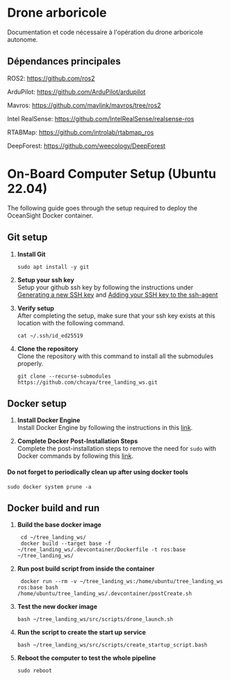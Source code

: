 # Drone arboricole

Documentation et code nécessaire à l'opération du drone arboricole autonome.



## Dépendances principales

ROS2: https://github.com/ros2

ArduPilot: https://github.com/ArduPilot/ardupilot

Mavros: https://github.com/mavlink/mavros/tree/ros2

Intel RealSense: https://github.com/IntelRealSense/realsense-ros

RTABMap: https://github.com/introlab/rtabmap_ros

DeepForest: https://github.com/weecology/DeepForest



# On-Board Computer Setup (Ubuntu 22.04)
The following guide goes through the setup required to deploy the OceanSight Docker container.

## Git setup

1. **Install Git**
   ```
   sudo apt install -y git
   ```

2. **Setup your ssh key**  
   Setup your github ssh key by following the instructions under [Generating a new SSH key](https://docs.github.com/en/authentication/connecting-to-github-with-ssh/generating-a-new-ssh-key-and-adding-it-to-the-ssh-agent) and [Adding your SSH key to the ssh-agent](https://docs.github.com/en/authentication/connecting-to-github-with-ssh/adding-a-new-ssh-key-to-your-github-account)

3. **Verify setup**  
   After completing the setup, make sure that your ssh key exists at this location with the following command.
   ```
   cat ~/.ssh/id_ed25519
   ```

4. **Clone the repository**  
   Clone the repository with this command to install all the submodules properly.
   ```
   git clone --recurse-submodules https://github.com/chcaya/tree_landing_ws.git
   ```

## Docker setup

1. **Install Docker Engine**  
   Install Docker Engine by following the instructions in this [link](https://docs.docker.com/engine/install/ubuntu/).

2. **Complete Docker Post-Installation Steps**  
   Complete the post-installation steps to remove the need for `sudo` with Docker commands by following this [link](https://docs.docker.com/engine/install/linux-postinstall/).


#### Do not forget to periodically clean up after using docker tools
   ```
   sudo docker system prune -a
   ```

## Docker build and run

1. **Build the base docker image**
   ```
    cd ~/tree_landing_ws/
    docker build --target base -f ~/tree_landing_ws/.devcontainer/Dockerfile -t ros:base ~/tree_landing_ws/
   ```

2. **Run post build script from inside the container**
   ```
    docker run --rm -v ~/tree_landing_ws:/home/ubuntu/tree_landing_ws ros:base bash /home/ubuntu/tree_landing_ws/.devcontainer/postCreate.sh
   ```

3. **Test the new docker image**
   ```
   bash ~/tree_landing_ws/src/scripts/drone_launch.sh
   ```

4. **Run the script to create the start up service**
   ```
   bash ~/tree_landing_ws/src/scripts/create_startup_script.bash
   ```

5. **Reboot the computer to test the whole pipeline**
   ```
   sudo reboot
   ```
